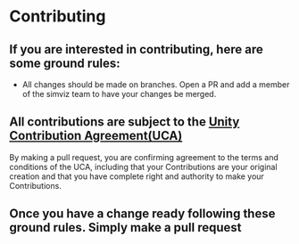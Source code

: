 # Contributing

## If you are interested in contributing, here are some ground rules:
* All changes should be made on branches. Open a PR and add a member of the simviz team to have your changes be merged.

## All contributions are subject to the [Unity Contribution Agreement(UCA)](https://unity3d.com/legal/licenses/Unity_Contribution_Agreement)
By making a pull request, you are confirming agreement to the terms and conditions of the UCA, including that your Contributions are your original creation and that you have complete right and authority to make your Contributions.

## Once you have a change ready following these ground rules. Simply make a pull request
